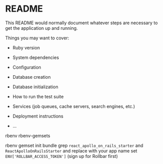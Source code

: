# README

This README would normally document whatever steps are necessary to get the
application up and running.

Things you may want to cover:

* Ruby version

* System dependencies

* Configuration

* Database creation

* Database initialization

* How to run the test suite

* Services (job queues, cache servers, search engines, etc.)

* Deployment instructions

* ...

rbenv
rbenv-gemsets

rbenv gemset init
bundle
grep `react_apollo_on_rails_starter` and `ReactApolloOnRailsStarter` and replace with your app name
set `ENV['ROLLBAR_ACCESS_TOKEN']` (sign up for Rollbar first)
